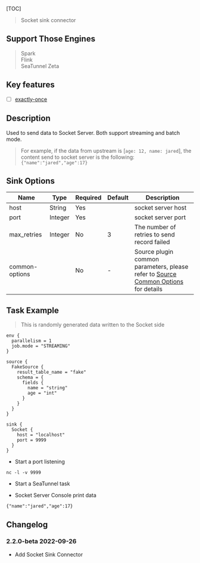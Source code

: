 [TOC]

> Socket sink connector

## Support Those Engines

> Spark<br/>
> Flink<br/>
> SeaTunnel Zeta<br/>

## Key features

- [ ] [exactly-once]($Intro-To-Connector-V2-Features)

## Description

Used to send data to Socket Server. Both support streaming and batch mode.

> For example, if the data from upstream is [`age: 12, name: jared`], the content send to socket server is the following: `{"name":"jared","age":17}`

## Sink Options

|      Name      |  Type   | Required | Default |                                               Description                                               |
|----------------|---------|----------|---------|---------------------------------------------------------------------------------------------------------|
| host           | String  | Yes      |         | socket server host                                                                                      |
| port           | Integer | Yes      |         | socket server port                                                                                      |
| max_retries    | Integer | No       | 3       | The number of retries to send record failed                                                             |
| common-options |         | No       | -       | Source plugin common parameters, please refer to [Source Common Options]($SK-Sink-Common-Options) for details |

## Task Example

> This is randomly generated data written to the Socket side

```hocon
env {
  parallelism = 1
  job.mode = "STREAMING"
}

source {
  FakeSource {
    result_table_name = "fake"
    schema = {
      fields {
        name = "string"
        age = "int"
      }
    }
  }
}

sink {
  Socket {
    host = "localhost"
    port = 9999
  }
}
```

* Start a port listening

```shell
nc -l -v 9999
```

* Start a SeaTunnel task

* Socket Server Console print data

```text
{"name":"jared","age":17}
```

## Changelog

### 2.2.0-beta 2022-09-26

- Add Socket Sink Connector

